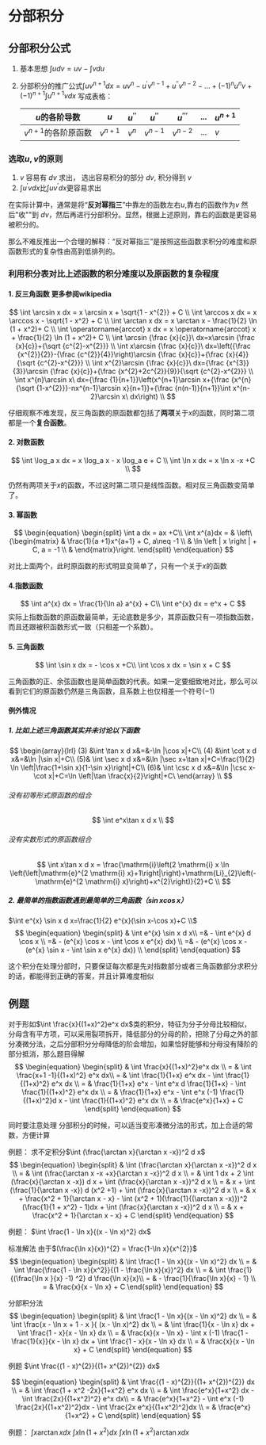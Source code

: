 # 分部积分

## 分部积分公式

1. 基本思想 $\int udv = uv - \int vdu$

2. 分部积分的推广公式$\int uv^{n+1}dx = uv^{n} - u^{'}v^{n-1} + u^{''}v^{n-2} - ...+ (-1)^{n}u^{n}v + (-1)^{n+1} \int u^{n+1}vdx$
     写成表格：

     | $u$的各阶导数         | $u$       | $u^{''}$ | $u^{''}$  | $u^{'''}$ | ...  | $u^{n+1}$ |
     | --------------------- | --------- | -------- | --------- | --------- | ---- | --------- |
     | $v^{n+1}$的各阶原函数 | $v^{n+1}$ | $v^{n}$  | $v^{n-1}$ | $v^{n-2}$ | ...  | $v$       |

### 选取$u,v$的原则

1. $v$ 容易有 $dv$ 求出， 选出容易积分的部分 $dv$, 积分得到 $v$
2. $\int u^{'}vdx$比$\int uv^{'}dx$更容易求出

在实际计算中，通常是将“**反对幂指三**”中靠左的函数左右$u$,靠右的函数作为$v$ 然后"收""到 $dv$，然后再进行分部积分。显然，根据上述原则，靠右的函数是更容易被积分的。

那么不难反推出一个合理的解释：“反对幂指三”是按照这些函数求积分的难度和原函数形式的复杂性由高到低排列的。

### 利用积分表对比上述函数的积分难度以及原函数的复杂程度

#### 1. 反三角函数 更多参阅wikipedia

$$
\int \arcsin x dx = x \arcsin x + \sqrt{1 - x^{2}} + C \\
\int \arccos x dx = x \arccos x - \sqrt{1 - x^2} + C \\
\int \arctan x dx = x \arctan x - \frac{1}{2} \ln (1 + x^2)+ C \\
\int \operatorname{arccot} x dx = x \operatorname{arccot} x + \frac{1}{2} \ln (1 + x^2)+ C \\
\int \arcsin {\frac {x}{c}}\ dx=x\arcsin {\frac {x}{c}}+{\sqrt {c^{2}-x^{2}}} \\
\int x\arcsin {\frac {x}{c}}\ dx=\left({\frac {x^{2}}{2}}-{\frac {c^{2}}{4}}\right)\arcsin {\frac {x}{c}}+{\frac {x}{4}}{\sqrt {c^{2}-x^{2}}} \\
\int x^{2}\arcsin {\frac {x}{c}}\ dx={\frac {x^{3}}{3}}\arcsin {\frac {x}{c}}+{\frac {x^{2}+2c^{2}}{9}}{\sqrt {c^{2}-x^{2}}} \\
\int x^{n}\arcsin x\ dx={\frac {1}{n+1}}\left(x^{n+1}\arcsin x+{\frac {x^{n}{\sqrt {1-x^{2}}}-nx^{n-1}\arcsin x}{n+1}}+{\frac {n(n-1)}{n+1}}\int x^{n-2}\arcsin x\ dx\right) \\
$$

仔细观察不难发现，反三角函数的原函数都包括了**两项**关于$x$的函数，同时第二项都是一个**复合函数**。

#### 2. 对数函数

$$
\int \log_a x dx = x \log_a x - x \log_a e + C \\
\int \ln x dx = x \ln x -x +C \\
$$

仍然有两项关于$x$的函数，不过这时第二项只是线性函数。相对反三角函数变简单了。

#### 3. 幂函数

$$
\begin{equation}
\begin{split}
\int a dx = ax +C\\
\int x^{a}dx = & \left\{\begin{matrix}
               & \frac{1}{a +1}x^{a+1} + C, a\neq -1 \\
               & \ln \left | x \right | + C, a = -1 \\
               & \end{matrix}\right.
\end{split}
\end{equation}
$$

对比上面两个，此时原函数的形式明显变简单了，只有一个关于$x$的函数

#### 4.指数函数

$$
\int a^{x} dx = \frac{1}{\ln a} a^{x} + C\\
\int e^{x} dx = e^x + C
$$
实际上指数函数的原函数最简单，无论底数是多少，其原函数只有一项指数函数，而且还跟被积函数形式一致（只相差一个系数）。

#### 5. 三角函数

$$
\int \sin x dx = - \cos x +C\\
\int \cos x dx = \sin x + C
$$

三角函数的正、余弦函数也是简单函数的代表。如果一定要细致地对比，那么可以看到它们的原函数仍然是三角函数，且系数上也仅相差一个符号$(-1)$

#### 例外情况

##### 1. 比如上述三角函数其实并未讨论以下函数

$$
\begin{array}{lrl} (3) &\int \tan x d x&=&-\ln |\cos x|+C\\ (4) &\int \cot x d x&=&\ln |\sin x|+C\\ (5)& \int \sec x d x&=&\ln |\sec x+\tan x|+C=\frac{1}{2} \ln \left|\frac{1+\sin x}{1-\sin x}\right|+C\\ (6)& \int \csc x d x&=&\ln |\csc x-\cot x|+C=\ln \left|\tan \frac{x}{2}\right|+C\  \end{array} \\
$$

###### 没有初等形式原函数的组合

$$
\int e^x\tan x d x \\
$$

###### 没有实数形式的原函数组合

$$
\int x\tan x d x = \frac{\mathrm{i}\left(2 \mathrm{i} x \ln \left(\left|\mathrm{e}^{2 \mathrm{i} x}+1\right|\right)+\mathrm{Li}_{2}\left(-\mathrm{e}^{2 \mathrm{i} x}\right)+x^{2}\right)}{2}+C \\
$$

##### 2. 最简单的指数函数遇到最简单的三角函数（$\sin x \cos x$）

$\int e^{x} \sin x d x=\frac{1}{2} e^{x}(\sin x-\cos x)+C \\$
$$
\begin{equation}
\begin{split}
& \int e^{x} \sin x d x\\
=& - \int e^{x} d \cos x  \\
=& - (e^{x} \cos x - \int \cos x e^{x}  dx) \\
=& - (e^{x} \cos x - (e^{x} \sin x - \int \sin x  e^{x}  dx)) \\
\end{split}
\end{equation}
$$

这个积分在处理分部时，只要保证每次都是先对指数部分或者三角函数部分求积分的话，都能得到正确的答案，并且计算难度相似

## 例题

对于形如$\int \frac{x}{(1+x)^2}e^x dx$类的积分，特征为分子分母比较相似，分母含有平方项，可以采用裂项拆开，降低部分的分母的阶，把除了分母之外的部分凑微分法，之后分部积分分母降低的阶会增加，如果恰好能够和分母没有降阶的部分抵消，那么题目得解
$$
\begin{equation}
\begin{split}
& \int \frac{x}{(1+x)^2}e^x dx \\
= & \int \frac{x+1 -1}{(1+x)^2} e^x dx\\
= & \int \frac{1}{1+x} e^x dx - \int \frac{1}{(1+x)^2} e^x dx \\
= & \frac{1}{1+x} e^x - \int e^x d \frac{1}{1+x} - \int \frac{1}{(1+x)^2} e^x dx \\
= & \frac{1}{1+x} e^x - \int e^x (-1) \frac{1}{(1+x)^2}d x - \int \frac{1}{(1+x)^2} e^x dx \\
= & \frac{e^x}{1+x} + C
\end{split}
\end{equation}
$$

同时要注意处理 分部积分的时候，可以适当变形凑微分法的形式，加上合适的常数，方便计算

例题：
求不定积分$\int (\frac{\arctan x}{\arctan x -x})^2 d x$
$$
\begin{equation}
\begin{split}
& \int (\frac{\arctan x}{\arctan x -x})^2 d x \\
= & \int (\frac{\arctan x -x +x}{\arctan x -x})^2 d x \\
= & \int 1 dx + 2 \int (\frac{x}{\arctan x -x}) d x + \int (\frac{x}{\arctan x -x})^2 d x \\
= & x + \int (\frac{1}{\arctan x -x}) d (x^2 +1) + \int (\frac{x}{\arctan x -x})^2 d x \\
= & x + \frac{x^2 + 1}{\arctan x - x} - \int (x^2 + 1)(\frac{1}{(\arctan x -x)})^2 (\frac{1}{1 + x^2} - 1)dx + \int (\frac{x}{\arctan x -x})^2 d x \\
= & x + \frac{x^2 + 1}{\arctan x - x} + C
\end{split}
\end{equation}
$$

例题：
$\int \frac{1 - \ln x}{(x - \ln x)^2} dx$

标准解法 由于$(\frac{\ln x}{x})^{2} = \frac{1-\ln x}{x^{2}}$
$$
\begin{equation}
\begin{split}
& \int \frac{1 - \ln x}{(x - \ln x)^2} dx \\
= & \int \frac{\frac{1 - \ln x}{x^2}}{(1 - \frac{\ln x}{x})^2} dx \\
= & \int \frac{1}{(\frac{\ln x }{x} -1) ^2} d \frac{\ln x}{x}\\
= & - \frac{1}{\frac{\ln x}{x} - 1} \\
= & \frac{x}{x - \ln x} + C
\end{split}
\end{equation}
$$

分部积分法
$$
\begin{equation}
\begin{split}
& \int \frac{1 - \ln x}{(x - \ln x)^2} dx \\
= & \int \frac{x - \ln x + 1 - x }{ (x - \ln x)^2} dx \\
= & \int \frac{1}{x - \ln x} dx + \int \frac{1 - x}{x - \ln x} dx \\
= & \frac{x}{x - \ln x} - \int x (-1) \frac{1 - \frac{1}{x}}{x - \ln x} dx + \int \frac{1 - x}{x - \ln x} dx \\
= & \frac{x}{x - \ln x} + C
\end{split}
\end{equation}
$$

例题
$\int \frac{(1 - x)^{2}}{(1+ x^{2})^{2}} dx$

$$
\begin{equation}
\begin{split}
& \int \frac{(1 - x)^{2}}{(1+ x^{2})^{2}} dx \\
= & \int \frac{1 + x^2 -2x}{1+x^2} e^x dx \\
= & \int \frac{e^x}{1+x^2} dx - \int \frac{2x}{(1+x^2)^2} e^x dx\\
= & \frac{e^x}{1+x^2} - \int e^x (-1) \frac{2x}{(1+x^2)^2}dx - \int \frac{2x e^x}{(1+x^2)^2}dx \\
= & \frac{e^x}{1+x^2} + C
\end{split}
\end{equation}
$$

例题：
$\int x \arctan x dx$
$\int x \ln (1 + x^2) dx$
$\int x \ln (1 + x^2) \arctan x dx$
